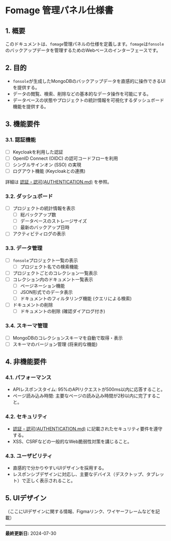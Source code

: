 # Fomage 管理パネル仕様書

## 1. 概要

このドキュメントは、`fomage`管理パネルの仕様を定義します。`fomage`は`fonsole`のバックアップデータを管理するためのWebベースのインターフェースです。

## 2. 目的

- `fonsole`が生成したMongoDBのバックアップデータを直感的に操作できるUIを提供する。
- データの閲覧、検索、削除などの基本的なデータ操作を可能にする。
- データベースの状態やプロジェクトの統計情報を可視化するダッシュボード機能を提供する。

## 3. 機能要件

### 3.1. 認証機能

- [ ] Keycloakを利用した認証
- [ ] OpenID Connect (OIDC) の認可コードフローを利用
- [ ] シングルサインオン (SSO) の実現
- [ ] ログアウト機能 (Keycloakとの連携)

詳細は [認証・認可(AUTHENTICATION.md)](AUTHENTICATION.md) を参照。

### 3.2. ダッシュボード

- [ ] プロジェクトの統計情報を表示
    - [ ] 総バックアップ数
    - [ ] データベースのストレージサイズ
    - [ ] 最新のバックアップ日時
- [ ] アクティビティログの表示

### 3.3. データ管理

- [ ] `fonsole`プロジェクト一覧の表示
    - [ ] プロジェクト名での検索機能
- [ ] プロジェクトごとのコレクション一覧表示
- [ ] コレクション内のドキュメント一覧表示
    - [ ] ページネーション機能
    - [ ] JSON形式でのデータ表示
    - [ ] ドキュメントのフィルタリング機能 (クエリによる検索)
- [ ] ドキュメントの削除
    - [ ] ドキュメントの削除 (確認ダイアログ付き)

### 3.4. スキーマ管理

- [ ] MongoDBのコレクションスキーマを自動で取得・表示
- [ ] スキーマのバージョン管理 (将来的な機能)

## 4. 非機能要件

### 4.1. パフォーマンス

- APIレスポンスタイム: 95%のAPIリクエストが500ms以内に応答すること。
- ページ読み込み時間: 主要なページの読み込み時間が2秒以内に完了すること。

### 4.2. セキュリティ

- [認証・認可(AUTHENTICATION.md)](AUTHENTICATION.md) に記載されたセキュリティ要件を遵守する。
- XSS、CSRFなどの一般的なWeb脆弱性対策を講じること。

### 4.3. ユーザビリティ

- 直感的で分かりやすいUIデザインを採用する。
- レスポンシブデザインに対応し、主要なデバイス（デスクトップ、タブレット）で正しく表示されること。

## 5. UIデザイン

（ここにUIデザインに関する情報、Figmaリンク、ワイヤーフレームなどを記載）

---
**最終更新日:** 2024-07-30 